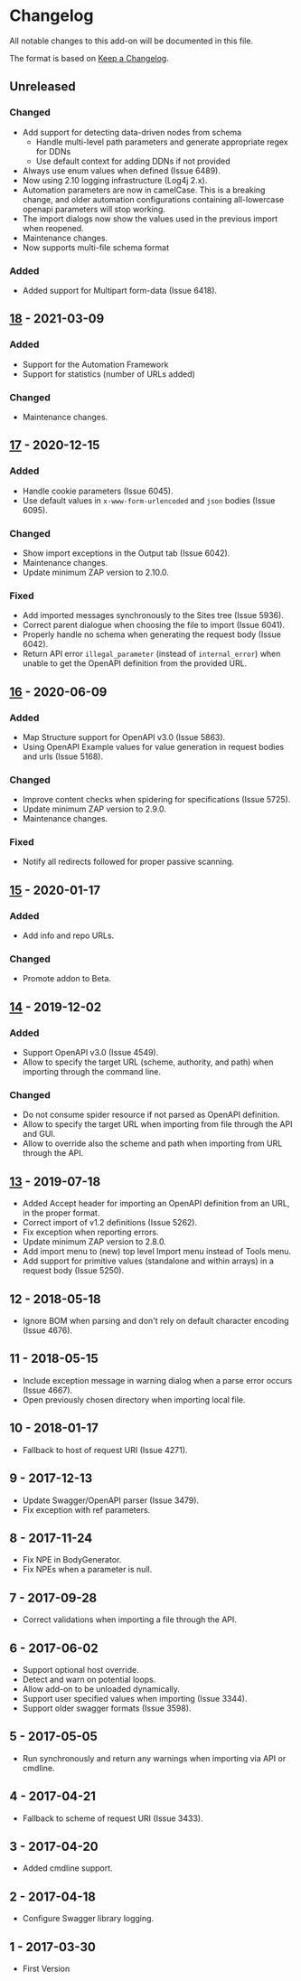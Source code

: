 # Changelog
All notable changes to this add-on will be documented in this file.

The format is based on [Keep a Changelog](https://keepachangelog.com/en/1.0.0/).

## Unreleased
### Changed
- Add support for detecting data-driven nodes from schema
    - Handle multi-level path parameters and generate appropriate regex for DDNs
    - Use default context for adding DDNs if not provided
- Always use enum values when defined (Issue 6489).
- Now using 2.10 logging infrastructure (Log4j 2.x).
- Automation parameters are now in camelCase. This is a breaking change, and older automation configurations containing all-lowercase openapi parameters will stop working.
- The import dialogs now show the values used in the previous import when reopened.
- Maintenance changes.
- Now supports multi-file schema format
### Added
- Added support for Multipart form-data (Issue 6418).

## [18] - 2021-03-09
### Added
- Support for the Automation Framework
- Support for statistics (number of URLs added) 

### Changed
- Maintenance changes.

## [17] - 2020-12-15
### Added
- Handle cookie parameters (Issue 6045).
- Use default values in `x-www-form-urlencoded` and `json` bodies (Issue 6095).

### Changed
- Show import exceptions in the Output tab (Issue 6042).
- Maintenance changes.
- Update minimum ZAP version to 2.10.0.

### Fixed
- Add imported messages synchronously to the Sites tree (Issue 5936).
- Correct parent dialogue when choosing the file to import (Issue 6041).
- Properly handle no schema when generating the request body (Issue 6042).
- Return API error `illegal_parameter` (instead of `internal_error`) when unable to get the OpenAPI definition from the provided URL.

## [16] - 2020-06-09
### Added
- Map Structure support for OpenAPI v3.0 (Issue 5863).
- Using OpenAPI Example values for value generation in request bodies and urls (Issue 5168).

### Changed
- Improve content checks when spidering for specifications (Issue 5725).
- Update minimum ZAP version to 2.9.0.
- Maintenance changes.

### Fixed
- Notify all redirects followed for proper passive scanning.

## [15] - 2020-01-17
### Added
- Add info and repo URLs.

### Changed
- Promote addon to Beta.

## [14] - 2019-12-02
### Added
- Support OpenAPI v3.0 (Issue 4549).
- Allow to specify the target URL (scheme, authority, and path) when importing through the command line.

### Changed
- Do not consume spider resource if not parsed as OpenAPI definition.
- Allow to specify the target URL when importing from file through the API and GUI.
- Allow to override also the scheme and path when importing from URL through the API.

## [13] - 2019-07-18

- Added Accept header for importing an OpenAPI definition from an URL, in the proper format.
- Correct import of v1.2 definitions (Issue 5262).
- Fix exception when reporting errors.
- Update minimum ZAP version to 2.8.0.
- Add import menu to (new) top level Import menu instead of Tools menu.
- Add support for primitive values (standalone and within arrays) in a request body (Issue 5250).

## 12 - 2018-05-18

- Ignore BOM when parsing and don't rely on default character encoding (Issue 4676).

## 11 - 2018-05-15

- Include exception message in warning dialog when a parse error occurs (Issue 4667).
- Open previously chosen directory when importing local file.

## 10 - 2018-01-17

- Fallback to host of request URI (Issue 4271).

## 9 - 2017-12-13

- Update Swagger/OpenAPI parser (Issue 3479).
- Fix exception with ref parameters.

## 8 - 2017-11-24

- Fix NPE in BodyGenerator.
- Fix NPEs when a parameter is null.

## 7 - 2017-09-28

- Correct validations when importing a file through the API.

## 6 - 2017-06-02

- Support optional host override.
- Detect and warn on potential loops.
- Allow add-on to be unloaded dynamically.
- Support user specified values when importing (Issue 3344).
- Support older swagger formats (Issue 3598).

## 5 - 2017-05-05

- Run synchronously and return any warnings when importing via API or cmdline.

## 4 - 2017-04-21

- Fallback to scheme of request URI (Issue 3433).

## 3 - 2017-04-20

- Added cmdline support.

## 2 - 2017-04-18

- Configure Swagger library logging.

## 1 - 2017-03-30

- First Version

[18]: https://github.com/zaproxy/zap-extensions/releases/openapi-v18
[17]: https://github.com/zaproxy/zap-extensions/releases/openapi-v17
[16]: https://github.com/zaproxy/zap-extensions/releases/openapi-v16
[15]: https://github.com/zaproxy/zap-extensions/releases/openapi-v15
[14]: https://github.com/zaproxy/zap-extensions/releases/openapi-v14
[13]: https://github.com/zaproxy/zap-extensions/releases/openapi-v13
